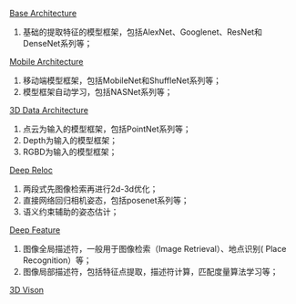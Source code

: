 [Base Architecture](https://github.com/huayong/dl-vision-papers/tree/master/base-archs)

1. 基础的提取特征的模型框架，包括AlexNet、Googlenet、ResNet和DenseNet系列等；

[Mobile Architecture](https://github.com/huayong/dl-vision-papers/tree/master/mobile-archs)

1. 移动端模型框架，包括MobileNet和ShuffleNet系列等；
2. 模型框架自动学习，包括NASNet系列等；

[3D Data Architecture](https://github.com/huayong/dl-vision-papers/tree/master/3d-archs)

1. 点云为输入的模型框架，包括PointNet系列等；
2. Depth为输入的模型框架；
3. RGBD为输入的模型框架；

[Deep Reloc](https://github.com/huayong/dl-vision-papers/tree/master/deep-reloc)

1. 两段式先图像检索再进行2d-3d优化；
2. 直接网络回归相机姿态，包括posenet系列等；
3. 语义约束辅助的姿态估计；

[Deep Feature](https://github.com/huayong/dl-vision-papers/tree/master/deep-feature)

1. 图像全局描述符，一般用于图像检索（Image Retrieval）、地点识别( Place Recognition）等；
2. 图像局部描述符，包括特征点提取，描述符计算，匹配度量算法学习等；

[3D Vison](https://github.com/huayong/dl-vision-papers/tree/master/3d-vision)

